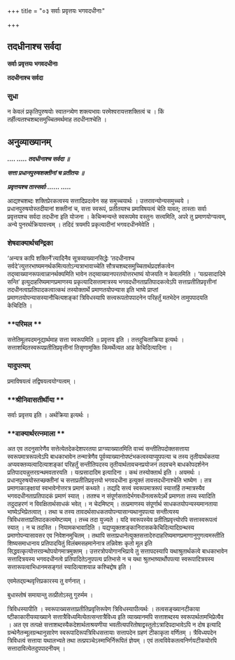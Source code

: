 +++
title = "०३ सर्वाः प्रवृत्तयः भगवदधीनाः"

+++


## तदधीनाश्च सर्वदा

**सर्वाः प्रवृत्तयः भगवदधीनाः**

**तदधीनाश्च सर्वदा**

### **सुधा**

न केवलं प्रकृतिपुरुषयोः स्वातन्त्र्येण शक्त्यभावः परमेश्वरायत्तशक्तित्वं च । किं तर्हीत्यतश्चशब्दसमुच्चितमर्थमाह तदधीनाश्चेति ।

## **अनुव्याख्यानम्**

***.... ..... तदधीनाश्च सर्वदा ॥***

***सत्ता प्रधानपुरुषशक्तीनां च प्रतीतयः ॥***

***प्रवृत्तयश्च तास्सर्वाः ...... .....***

आद्यश्चशब्दः शक्तिप्रेरकत्वस्य सत्तादिप्रदत्वेन सह समुच्चयार्थः । उत्तरावन्योन्यसमुच्चये । प्रधानपुरुषयोस्तदीयानां शक्तीनां च, सत्ता स्वरूपं, प्रतीतयश्च प्रमाविषयत्वं चेति यावत्; तास्ताः सर्वाः प्रवृत्तयश्च सर्वदा तदधीना इति योजना । केचिन्मन्यन्ते स्वरूपमेव वस्तुनः सत्त्वमिति, अपरे तु प्रमाणयोग्यत्वम्, अन्ये पुनरर्थक्रियावत्त्वम् । तदिदं त्रयमपि प्रकृत्यादीनां भगवदधीनमेवेति ।

### **शेषवाक्यार्थचन्द्रिका**

‘अन्यत्र कापि शक्तिर्ने’त्यादिनैव सूत्रव्याख्यानसिद्धेः ‘तदधीनाश्च सर्वदे’त्युत्तरभाष्यमनर्थकमित्यतोऽन्यत्राभावाच्चेति सौत्रचशब्दसमुच्चितार्थप्रदर्शकत्वेन तद्य्वाख्यानरूपत्वान्नानर्थक्यमिति भावेन तद्य्वाख्यानपरतयोत्तरभाष्यं योजयति न केवलमिति । ‘यत्प्रसादादिमे सन्ति’ इत्युदाहरिष्यमाणप्रमाणस्य प्रकृत्यादिसत्तामात्रस्य भगवदधीनताप्रतिपादकत्वेऽपि सत्ताप्रतीतिप्रवृत्तीनां तदधीनत्वाप्रतिपादकत्वात्कथं तस्योक्तार्थे प्रमाणतयोपन्यास इति भाष्ये प्राप्तां प्रमाणतयोपन्यासस्यानौचित्यशङ्कां त्रिविधस्यापि सत्त्वरूपतोपपादनेन परिहर्तुं मतभेदेन तामुपपादयति केचिदिति ।

### **परिमल **

सत्तेतिमूलपदमनूद्यार्थमाह सत्ता स्वरूपमिति ॥ प्रवृत्तय इति । तत्तदुचिताक्रिया इत्यर्थः । सत्ताशब्दितस्वरूपप्रतीतिप्रवृत्तीनां तिसृणामुक्तिः किमर्थेत्यत आह केचिदित्यादिना ।

### **यादुपत्यम्**

प्रमाविषयत्वं तद्विषयत्वयोग्यत्वम् ।

### **श्रीनिवासतीर्थीया **

सर्वाः प्रवृत्तय इति । अर्थक्रिया इत्यर्थः ।

### **वाक्यार्थरत्नमाला **

अत एव तदनुसारेणैव सत्तेत्येतदेकदेशपरतया प्राग्व्याख्यातमिति वाच्यं सन्तीतिपदोक्तसत्ताया स्वरूपमात्ररूपत्वेऽपि बाधकाभावेन तन्मात्रेणैव पूर्वव्याख्यानोपष्टंभकत्वस्याप्युपपत्या च तस्य तृतीयार्थकतया अप्यवक्तव्यत्वादित्याशङ्कां परिहर्तुं सन्तीतिपदस्य तृतीयार्थतावचनप्रयोजनं तदवचने बाधकोपदर्शनेन प्रतिपादयन्नुत्तरग्रन्थमवतारयति । यत्प्रसादादिम इत्यादिना । कथं तस्योक्तार्थ इति । अयमर्थः । प्रधानपुरुषयोस्तच्छक्तीनां च सत्ताप्रतीतिप्रवृत्तयो भगवदधीना इत्युक्तं तावत्तदधीनाश्चेति भाष्येण । तत्र प्रमाणाकाङ्क्षायां स्वभावेनोत्तरत्र प्रमाणं कथ्यते । तद्यदि सत्त्वं स्वरूपमात्ररूपं स्यात्तर्हि तन्मात्रस्यैव भगवदधीनताप्रतिपादकं प्रमाणं स्यात् । ततश्च न संपूर्णसत्तादेर्भगवधीनत्वरूपेऽर्थे प्रमाणता तस्य स्यादिति तदुदाहरणं न विवक्षितार्थसाधकं भवेत् । न चेदमिष्टम् । तत्प्रमाणस्य संपूर्णार्थ साधकतयोपन्यस्यमानताया भाष्येऽभिप्रेतत्वात् । तथा च तस्य तावदर्थसाधकतयोपन्यासान्यथानुपपत्या सन्तीत्यस्य त्रिविधसत्ताप्रतिपादकत्वमेष्टव्यम् । तच्च तदा युज्यते । यदि स्वरूपस्येव प्रतीतिप्रवृत्त्योरपि सत्तास्वरूपत्वं स्यात् । न च तदस्ति । नियामकभावादिति । यद्यप्युक्तशङ्कानिरासककेचिदित्यादिग्रन्थस्य प्रमाणोपन्यासावसर एव निवेशनमुचितम् । तथापि सत्ताप्रधानेत्युक्तसत्तादेरुदाहरिष्यमाणप्रमाणानुगुणत्वमस्तीति शिष्यसमाधानाय प्रतिपादयितुं विलंबमसहमानेनात्र तन्निवेशः कृतो मूल इति सिद्धवत्कृत्योत्तरग्रन्थोपयोगमात्रमुक्तम् । उत्तरत्रोपयोगानभिप्राये तु सत्तापदस्यापि यथाश्रुतार्थकत्वे बाधकाभावेन सत्तादित्रयस्य भगवदधीनत्वे प्रतिपादितेऽनुपपत्य प्रतिभासे न च यथा श्रुतभाष्यार्थोपपत्या स्वरूपादित्रयस्य सत्तारूपत्वाभिधानमसङ्गतं स्यादित्याशयान्न कश्चिद्दोष इति ।

एवमेतद्ग्रन्थवृत्तिप्रकारस्य तु वर्णनात् ।

बुधास्तोषं समायान्तु तत्प्रीतोऽस्तु गुरुर्मम ।

त्रिविधस्यापीति । स्वरूपाख्यसत्ताप्रतीतिप्रवृत्तिरूपेण त्रिविधस्यापीत्यर्थः । तत्वसङ्ख्यानटीकाया ष्टीकाकारीयव्याख्याने सत्तात्रैविध्यमित्येतत्सन्तात्रैविध्य इति व्याख्यानमपि सत्ताशब्दस्य स्वरूपार्थतामभिप्रेत्यैव । अत एव तत्पक्षे सत्ताशब्दस्यैकदेशार्थताश्रयणीया भवतीत्यपरितोषाद्वस्तुतोऽत्रादिपदाभावेऽपि न दोष इत्यादि ग्रन्थेनैतन्मूलग्रन्थानुसारेण स्वरूपादिरूपत्रिविधसत्तायाः सत्तापदेन ग्रहणं टीकाकृता वर्णितम् । त्रैविध्यपदेन त्रिविधत्वं सत्ताया यथालभ्यते तथा तत्प्रपञ्चेऽस्माभिर्निरूपितं ज्ञेयम् । एवं तत्वविवेकतत्वनिर्णयटीकयोरपि सत्तादावित्येतदुपपादनीयम् ।

